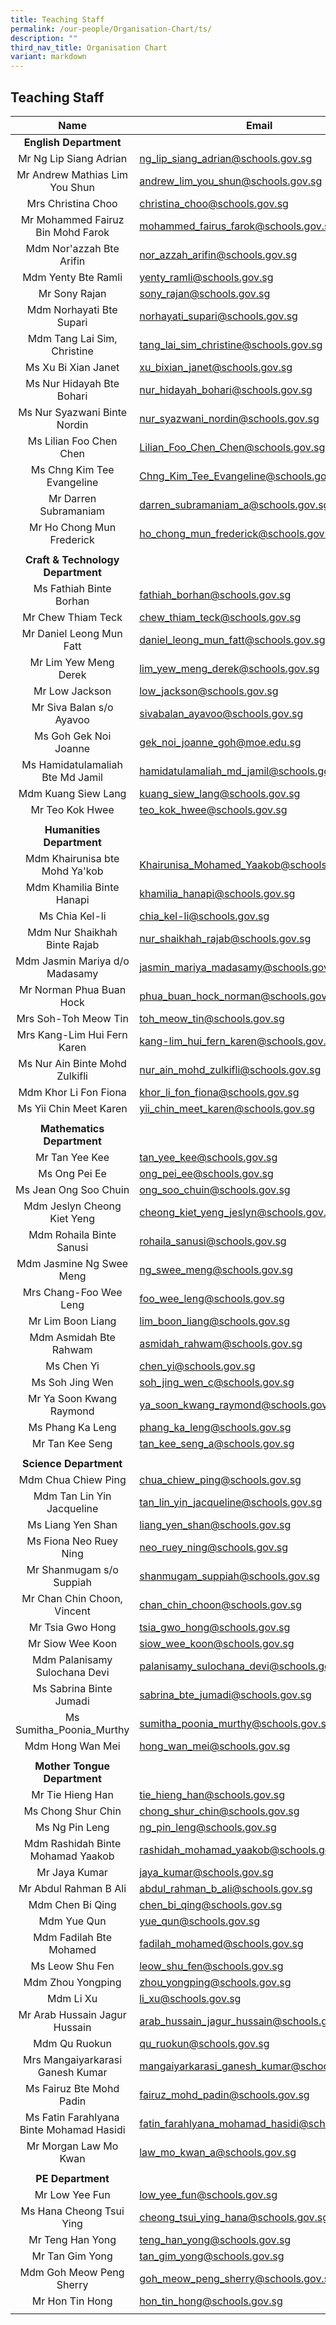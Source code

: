 ```yaml
---
title: Teaching Staff
permalink: /our-people/Organisation-Chart/ts/
description: ""
third_nav_title: Organisation Chart
variant: markdown
---
```

## Teaching Staff


| Name | Email |
|:---:|---|
|  **English Department** |  |
| Mr Ng Lip Siang Adrian | [ng\_lip\_siang\_adrian@schools.gov.sg](mailto:ng_lip_siang_adrian@schools.gov.sg) |
| Mr Andrew Mathias Lim You Shun | [andrew\_lim\_you\_shun@schools.gov.sg](mailto:andrew_lim_you_shun@schools.gov.sg) |
| Mrs Christina Choo | [christina\_choo@schools.gov.sg](mailto:christina_choo@schools.gov.sg) |
| Mr Mohammed Fairuz Bin Mohd Farok | [mohammed\_fairus\_farok@schools.gov.sg](mailto:mohammed_fairus_farok@schools.gov.sg) |
| Mdm Nor'azzah Bte Arifin | [nor\_azzah\_arifin@schools.gov.sg](mailto:nor_azzah_arifin@schools.gov.sg) |
| Mdm Yenty Bte Ramli | [yenty\_ramli@schools.gov.sg](mailto:yenty_ramli@schools.gov.sg) |
| Mr Sony Rajan | [sony\_rajan@schools.gov.sg](mailto:sony_rajan@schools.gov.sg) |
| Mdm Norhayati Bte Supari | [norhayati\_supari@schools.gov.sg](mailto:norhayati_supari@schools.gov.sg) |
| Mdm Tang Lai Sim, Christine | [tang\_lai\_sim\_christine@schools.gov.sg](mailto:tang_lai_sim_christine@schools.gov.sg) |
| Ms Xu Bi Xian Janet | [xu\_bixian\_janet@schools.gov.sg](mailto:xu_bixian_janet@schools.gov.sg) |
| Ms Nur Hidayah Bte Bohari | [nur\_hidayah\_bohari@schools.gov.sg](mailto:nur_hidayah_bohari@schools.gov.sg) |
| Ms Nur Syazwani Binte Nordin | [nur\_syazwani\_nordin@schools.gov.sg](mailto:nur_syazwani_nordin@schools.gov.sg) |
| Ms Lilian Foo Chen Chen | [Lilian\_Foo\_Chen\_Chen@schools.gov.sg](mailto:lilian_foo_chen_chen@schools.gov.sg) |
| Ms Chng Kim Tee Evangeline | [Chng\_Kim\_Tee\_Evangeline@schools.gov.sg](mailto:chng_kim_tee_evangeline@schools.gov.sg) |
| Mr Darren Subramaniam | [darren\_subramaniam\_a@schools.gov.sg](mailto:darren_subramaniam_a@schools.gov.sg@schools.gov.sg) |
| Mr Ho Chong Mun Frederick | [ho\_chong\_mun\_frederick@schools.gov.sg](mailto:ho_chong_mun_frederick@schools.gov.sg) |
|  |  |
|  **Craft & Technology Department** |  |
| Ms Fathiah Binte Borhan | [fathiah\_borhan@schools.gov.sg](mailto:fathiah_borhan@schools.gov.sg) |
| Mr Chew Thiam Teck | [chew\_thiam\_teck@schools.gov.sg](mailto:chew_thiam_teck@schools.gov.sg) |
| Mr Daniel Leong Mun Fatt | [daniel\_leong\_mun\_fatt@schools.gov.sg](mailto:daniel_leong_mun_fatt@schools.gov.sg) |
| Mr Lim Yew Meng Derek | [lim\_yew\_meng\_derek@schools.gov.sg](mailto:lim_yew_meng_derek@schools.gov.sg) |
| Mr Low Jackson | [low\_jackson@schools.gov.sg](mailto:low_jackson@schools.gov.sg) |
| Mr Siva Balan s/o Ayavoo | [sivabalan\_ayavoo@schools.gov.sg](mailto:sivabalan_ayavoo@schools.gov.sg) |
| Ms Goh Gek Noi Joanne	 | [gek\_noi\_joanne\_goh@moe.edu.sg](mailto:gek_noi_joanne_goh@moe.edu.sg) |
| Ms Hamidatulamaliah Bte Md Jamil | [hamidatulamaliah\_md\_jamil@schools.gov.sg](mailto:hamidatulamaliah_md_jamil@schools.gov.sg) |
| Mdm Kuang Siew Lang | [kuang\_siew\_lang@schools.gov.sg](mailto:kuang_siew_lang@schools.gov.sg) |
| Mr Teo Kok Hwee | [teo\_kok\_hwee@schools.gov.sg](mailto:teo_kok_hwee@schools.gov.sg) |
|  |  |
|  **Humanities Department** |  |
| Mdm Khairunisa bte Mohd Ya'kob | [Khairunisa\_Mohamed\_Yaakob@schools.gov.sg](mailto:Khairunisa_Mohamed_Yaakob@schools.gov.sg) |
| Mdm Khamilia Binte Hanapi | [khamilia\_hanapi@schools.gov.sg](mailto:khamilia_hanapi@schools.gov.sg) |
| Ms Chia Kel-li | [chia\_kel-li@schools.gov.sg](mailto:chia_kel-li@schools.gov.sg) |
| Mdm Nur Shaikhah Binte Rajab | [nur\_shaikhah\_rajab@schools.gov.sg](mailto:nur_shaikhah_rajab@schools.gov.sg) |
| Mdm Jasmin Mariya d/o Madasamy | [jasmin\_mariya\_madasamy@schools.gov.sg](mailto:jasmin_mariya_madasamy@schools.gov.sg) |
| Mr Norman Phua Buan Hock	 | [phua\_buan\_hock\_norman@schools.gov.sg](mailto:phua_buan_hock_norman@schools.gov.sg) |
| Mrs Soh-Toh Meow Tin | [toh\_meow\_tin@schools.gov.sg](mailto:toh_meow_tin@schools.gov.sg) |
| Mrs Kang-Lim Hui Fern Karen | [kang-lim\_hui\_fern\_karen@schools.gov.sg](mailto:kang-lim_hui_fern_karen@schools.gov.sg) |
| Ms Nur Ain Binte Mohd Zulkifli | [nur\_ain\_mohd\_zulkifli@schools.gov.sg](mailto:nur_ain_mohd_zulkifli@schools.gov.sg) |
| Mdm Khor Li Fon Fiona | [khor\_li\_fon\_fiona@schools.gov.sg](mailto:khor_li_fon_fiona@schools.gov.sg) |
| Ms Yii Chin Meet Karen | [yii\_chin\_meet\_karen@schools.gov.sg](mailto:yii_chin_meet_karen@schools.gov.sg) |
|  |  |
| **Mathematics Department** |  |
| Mr Tan Yee Kee | [tan\_yee\_kee@schools.gov.sg](mailto:tan_yee_kee@schools.gov.sg) |
| Ms Ong Pei Ee | [ong\_pei\_ee@schools.gov.sg](mailto:ong_pei_ee@schools.gov.sg) |
| Ms Jean Ong Soo Chuin | [ong\_soo\_chuin@schools.gov.sg](mailto:ong_soo_chuin@schools.gov.sg) |
| Mdm Jeslyn Cheong Kiet Yeng	 | [cheong\_kiet\_yeng\_jeslyn@schools.gov.sg](mailto:cheong_kiet_yeng_jeslyn@schools.gov.sg) |
| Mdm Rohaila Binte Sanusi | [rohaila\_sanusi@schools.gov.sg](mailto:rohaila_sanusi@schools.gov.sg) |
| Mdm Jasmine Ng Swee Meng	 | [ng\_swee\_meng@schools.gov.sg](mailto:ng_swee_meng@schools.gov.sg) |
|Mrs Chang-Foo Wee Leng  | [foo\_wee\_leng@schools.gov.sg](mailto:foo_wee_leng@schools.gov.sg) |
| Mr Lim Boon Liang | [lim\_boon\_liang@schools.gov.sg](mailto:lim_boon_liang@schools.gov.sg) |
| Mdm Asmidah Bte Rahwam | [asmidah\_rahwam@schools.gov.sg](mailto:asmidah_rahwam@schools.gov.sg) |
| Ms Chen Yi | [chen\_yi@schools.gov.sg](mailto:chen_yi@schools.gov.sg) |
| Ms Soh Jing Wen | [soh\_jing\_wen\_c@schools.gov.sg](mailto:soh_jing_wen_c@schools.gov.sg) |
| Mr Ya Soon Kwang Raymond | [ya\_soon\_kwang\_raymond@schools.gov.sg](mailto:ya_soon_kwang_raymond@schools.gov.sg) |
| Ms Phang Ka Leng | [phang\_ka\_leng@schools.gov.sg](mailto:Phang_Ka_Leng@schools.gov.sg) |
| Mr Tan Kee Seng | [tan\_kee\_seng\_a@schools.gov.sg](mailto:tan_kee_seng_a@schools.gov.sg) |
|  |  |
| **Science Department** |  |
| Mdm Chua Chiew Ping	 | [chua\_chiew\_ping@schools.gov.sg](mailto:chua_chiew_ping@schools.gov.sg) |
| Mdm Tan Lin Yin Jacqueline | [tan\_lin\_yin\_jacqueline@schools.gov.sg](mailto:tan_lin_yin_jacqueline@schools.gov.sg) |
| Ms Liang Yen Shan | [liang\_yen\_shan@schools.gov.sg](mailto:liang_yen_shan@schools.gov.sg) |
| Ms Fiona Neo Ruey Ning | [neo\_ruey\_ning@schools.gov.sg](mailto:neo_ruey_ning@schools.gov.sg) |
| Mr Shanmugam s/o Suppiah | [shanmugam\_suppiah@schools.gov.sg](mailto:shanmugam_suppiah@schools.gov.sg) |
| Mr Chan Chin Choon, Vincent | [chan\_chin\_choon@schools.gov.sg](mailto:chan_chin_choon@schools.gov.sg) |
| Mr Tsia Gwo Hong | [tsia\_gwo\_hong@schools.gov.sg](mailto:tsia_gwo_hong@schools.gov.sg) |
| Mr Siow Wee Koon | [siow\_wee\_koon@schools.gov.sg](mailto:siow_wee_koon@schools.gov.sg) |
| Mdm Palanisamy Sulochana Devi | [palanisamy\_sulochana\_devi@schools.gov.sg](mailto:palanisamy_sulochana_devi@schools.gov.sg) |
| Ms Sabrina Binte Jumadi | [sabrina\_bte\_jumadi@schools.gov.sg](mailto:sabrina_bte_jumadi@schools.gov.sg) |
| Ms Sumitha_Poonia_Murthy | [sumitha\_poonia\_murthy@schools.gov.sg](mailto:sumitha_poonia_murthy@schools.gov.sg) |
| Mdm Hong Wan Mei | [hong\_wan\_mei@schools.gov.sg](mailto:hong_wan_mei@schools.gov.sg) |
|  |  |
| **Mother Tongue Department** |  |
| Mr Tie Hieng Han	 | [tie\_hieng\_han@schools.gov.sg](mailto:tie_hieng_han@schools.gov.sg) |
| Ms Chong Shur Chin | [chong\_shur\_chin@schools.gov.sg](mailto:chong_shur_chin@schools.gov.sg) |
| Ms Ng Pin Leng | [ng\_pin\_leng@schools.gov.sg](mailto:ng_pin_leng@schools.gov.sg) |
| Mdm Rashidah Binte Mohamad Yaakob | [rashidah\_mohamad\_yaakob@schools.gov.sg](mailto:rashidah_mohamad_yaakob@schools.gov.sg) |
| Mr Jaya Kumar | [jaya\_kumar@schools.gov.sg](mailto:jaya_kumar@schools.gov.sg) |
| Mr Abdul Rahman B Ali | [abdul\_rahman\_b\_ali@schools.gov.sg](mailto:abdul_rahman_b_ali@schools.gov.sg) |
| Mdm Chen Bi Qing | [chen\_bi\_qing@schools.gov.sg](mailto:chen_bi_qing@schools.gov.sg) |
| Mdm Yue Qun | [yue\_qun@schools.gov.sg](mailto:yue_qun@schools.gov.sg) |
| Mdm Fadilah Bte Mohamed	 | [fadilah\_mohamed@schools.gov.sg](mailto:fadilah_mohamed@schools.gov.sg) |
| Ms Leow Shu Fen | [leow\_shu\_fen@schools.gov.sg](mailto:leow_shu_fen@schools.gov.sg) |
| Mdm Zhou Yongping | [zhou\_yongping@schools.gov.sg](mailto:zhou_yongping@schools.gov.sg) |
| Mdm Li Xu | [li\_xu@schools.gov.sg](mailto:li_xu@schools.gov.sg) |
| Mr Arab Hussain Jagur Hussain | [arab\_hussain\_jagur\_hussain@schools.gov.sg](mailto:arab_hussain_jagur_hussain@schools.gov.sg) |
| Mdm Qu Ruokun | [qu\_ruokun@schools.gov.sg](mailto:qu_ruokun@schools.gov.sg) |
| Mrs Mangaiyarkarasi Ganesh Kumar | [mangaiyarkarasi\_ganesh\_kumar@schools.gov.sg](mailto:mangaiyarkarasi_ganesh_kumar@schools.gov.sg) |
| Ms Fairuz Bte Mohd Padin | [fairuz\_mohd\_padin@schools.gov.sg](mailto:fairuz_mohd_padin@schools.gov.sg) |
| Ms Fatin Farahlyana Binte Mohamad Hasidi | [fatin\_farahlyana\_mohamad\_hasidi@schools.gov.sg](mailto:fatin_farahlyana_mohamad_hasidi@schools.gov.sg) |
| Mr Morgan Law Mo Kwan	 | [law\_mo\_kwan\_a@schools.gov.sg](mailto:law_mo_kwan_a@schools.gov.sg) |
|  |  |
| **PE Department** |  |
| Mr Low Yee Fun | [low\_yee\_fun@schools.gov.sg](mailto:low_yee_fun@schools.gov.sg) |
| Ms Hana Cheong Tsui Ying | [cheong\_tsui\_ying\_hana@schools.gov.sg](mailto:cheong_tsui_ying_hana@schools.gov.sg) |
| Mr Teng Han Yong | [teng\_han\_yong@schools.gov.sg](mailto:teng_han_yong@schools.gov.sg) |
| Mr Tan Gim Yong | [tan\_gim\_yong@schools.gov.sg](mailto:tan_gim_yong@schools.gov.sg) |
| Mdm Goh Meow Peng Sherry | [goh\_meow\_peng\_sherry@schools.gov.sg](mailto:goh_meow_peng_sherry@schools.gov.sg) |
| Mr Hon Tin Hong | [hon\_tin\_hong@schools.gov.sg](mailto:hon_tin_hong@schools.gov.sg) |
|  |  |